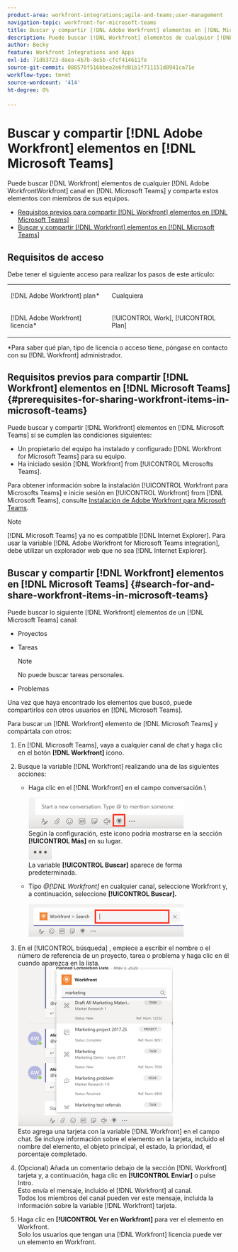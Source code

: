 ```yaml
---
product-area: workfront-integrations;agile-and-teams;user-management
navigation-topic: workfront-for-microsoft-teams
title: Buscar y compartir [!DNL Adobe Workfront] elementos en [!DNL Microsoft Teams]
description: Puede buscar [!DNL Workfront] elementos de cualquier [!DNL Adobe WorkfrontWorkfront] canal en [!DNL Microsoft Teams] y comparta estos elementos con miembros de sus equipos.
author: Becky
feature: Workfront Integrations and Apps
exl-id: 71d83723-daea-4b7b-8e5b-cfcf414611fe
source-git-commit: 088570f516bbea2e6fd81b1f711151d8941ca71e
workflow-type: tm+mt
source-wordcount: '414'
ht-degree: 0%

---
```


# Buscar y compartir [!DNL Adobe Workfront] elementos en [!DNL Microsoft Teams]

Puede buscar [!DNL Workfront] elementos de cualquier [!DNL Adobe WorkfrontWorkfront] canal en [!DNL Microsoft Teams] y comparta estos elementos con miembros de sus equipos.

* [Requisitos previos para compartir [!DNL Workfront] elementos en [!DNL Microsoft Teams]](#prerequisites-for-sharing-workfront-items-in-microsoft-teams-prerequisites-for-sharing-workfront-items-in-microsoft-teams)
* [Buscar y compartir [!DNL Workfront] elementos en [!DNL Microsoft Teams]](#search-for-and-share-adobe-workfront-items-in-microsoft-teams)

## Requisitos de acceso

Debe tener el siguiente acceso para realizar los pasos de este artículo:

<table style="table-layout:auto"> 
 <col> 
 <col> 
 <tbody> 
  <tr> 
   <td role="rowheader">[!DNL Adobe Workfront] plan*</td> 
   <td> <p>Cualquiera</p> </td> 
  </tr> 
  <tr> 
   <td role="rowheader">[!DNL Adobe Workfront] licencia*</td> 
   <td> <p>[!UICONTROL Work], [!UICONTROL Plan]</p> </td> 
  </tr> 
 </tbody> 
</table>

&#42;Para saber qué plan, tipo de licencia o acceso tiene, póngase en contacto con su [!DNL Workfront] administrador.

## Requisitos previos para compartir [!DNL Workfront] elementos en [!DNL Microsoft Teams] {#prerequisites-for-sharing-workfront-items-in-microsoft-teams}

Puede buscar y compartir [!DNL Workfront] elementos en [!DNL Microsoft Teams] si se cumplen las condiciones siguientes:

* Un propietario del equipo ha instalado y configurado [!DNL Workfront for Microsoft Teams] para su equipo.
* Ha iniciado sesión [!DNL Workfront] from [!UICONTROL Microsofts Teams].

Para obtener información sobre la instalación [!UICONTROL Workfront para Microsofts Teams] e inicie sesión en [!UICONTROL Workfront] from [!DNL Microsoft Teams], consulte [Instalación de Adobe Workfront para Microsoft Teams](../../workfront-integrations-and-apps/using-workfront-with-microsoft-teams/install-workfront-ms-teams.md).

>[!NOTE]
>
>[!DNL Microsoft Teams] ya no es compatible [!DNL Internet Explorer]. Para usar la variable [!DNL Adobe Workfront for Microsoft Teams integration], debe utilizar un explorador web que no sea [!DNL Internet Explorer].


## Buscar y compartir [!DNL Workfront] elementos en [!DNL Microsoft Teams] {#search-for-and-share-workfront-items-in-microsoft-teams}

Puede buscar lo siguiente [!DNL Workfront] elementos de un [!DNL Microsoft Teams] canal:

* Proyectos
* Tareas

   >[!NOTE]
   >
   >No puede buscar tareas personales.

* Problemas

Una vez que haya encontrado los elementos que buscó, puede compartirlos con otros usuarios en [!DNL Microsoft Teams].

Para buscar un [!DNL Workfront] elemento de [!DNL Microsoft Teams] y compártala con otros:

1. En [!DNL Microsoft Teams], vaya a cualquier canal de chat y haga clic en el botón **[!DNL Workfront]** icono.
1. Busque la variable [!DNL Workfront] realizando una de las siguientes acciones:

   * Haga clic en el [!DNL Workfront] en el campo conversación.\

      ![ms_team_workfront_pinned_icon_highlight.png](assets/ms-teams-workfront-pinned-icon-highlight-350x69.png)\
      Según la configuración, este icono podría mostrarse en la sección **[!UICONTROL Más]** en su lugar.\
      ![more_icon.png](assets/more-icon-52x34.png)\
      La variable **[!UICONTROL Buscar]** aparece de forma predeterminada.

   * Tipo *@[!DNL Workfront]* en cualquier canal, seleccione Workfront y, a continuación, seleccione **[!UICONTROL Buscar].**

      ![ms_team_search_from_command.png](assets/ms-teams-search-from-command-350x74.png)

1. En el [!UICONTROL búsqueda] , empiece a escribir el nombre o el número de referencia de un proyecto, tarea o problema y haga clic en él cuando aparezca en la lista.\
   ![ms_team_search_for_items.png](assets/ms-teams-searching-for-items-350x359.png)\
   Esto agrega una tarjeta con la variable [!DNL Workfront] en el campo chat. Se incluye información sobre el elemento en la tarjeta, incluido el nombre del elemento, el objeto principal, el estado, la prioridad, el porcentaje completado.

1. (Opcional) Añada un comentario debajo de la sección [!DNL Workfront] tarjeta y, a continuación, haga clic en **[!UICONTROL Enviar]** o pulse Intro.\
   Esto envía el mensaje, incluido el [!DNL Workfront] al canal.\
   Todos los miembros del canal pueden ver este mensaje, incluida la información sobre la variable [!DNL Workfront] tarjeta.

1. Haga clic en **[!UICONTROL Ver en Workfront]** para ver el elemento en Workfront.\
   Solo los usuarios que tengan una [!DNL Workfront] licencia puede ver un elemento en Workfront.

